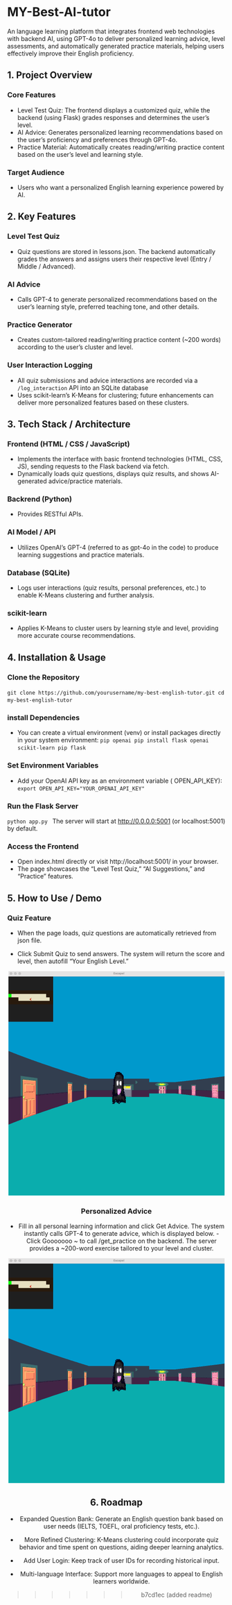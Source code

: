 

# MY-Best-AI-tutor
An language learning platform that integrates frontend web technologies with backend AI, using GPT-4o to deliver personalized learning advice, level assessments, and automatically generated practice materials, helping users effectively improve their English proficiency. 

## 1. Project Overview 
### Core Features
- Level Test Quiz: The frontend displays a customized quiz, while the backend (using Flask) grades responses and determines the user’s level.
- AI Advice: Generates personalized learning recommendations based on the user’s proficiency and preferences through GPT-4o.
- Practice Material: Automatically creates reading/writing practice content based on the user’s level and learning style.
### Target Audience
- Users who want a personalized English learning experience powered by AI.


## 2. Key Features
### Level Test Quiz
- Quiz questions are stored in lessons.json. The backend automatically grades the answers and assigns users their respective level (Entry / Middle / Advanced).
### AI Advice
- Calls GPT-4 to generate personalized recommendations based on the user’s learning style, preferred teaching tone, and other details.
### Practice Generator
- Creates custom-tailored reading/writing practice content (~200 words) according to the user’s cluster and level.
### User Interaction Logging
- All quiz submissions and advice interactions are recorded via a `/log_interaction` API into an SQLite database
- Uses scikit-learn’s K-Means for clustering; future enhancements can deliver more personalized features based on these clusters.

## 3. Tech Stack / Architecture
### Frontend (HTML / CSS / JavaScript)
- Implements the interface with basic frontend technologies (HTML, CSS, JS), sending requests to the Flask backend via fetch.
- Dynamically loads quiz questions, displays quiz results, and shows AI-generated advice/practice materials.
### Backrend (Python)
- Provides RESTful APIs.
### AI Model / API
- Utilizes OpenAI’s GPT-4 (referred to as gpt-4o in the code) to produce learning suggestions and practice materials.
### Database (SQLite)
- Logs user interactions (quiz results, personal preferences, etc.) to enable K-Means clustering and further analysis.
### scikit-learn
- Applies K-Means to cluster users by learning style and level, providing more accurate course recommendations.

## 4.  Installation & Usage
### Clone the Repository
`git clone https://github.com/yourusername/my-best-english-tutor.git
cd my-best-english-tutor`
### install Dependencies 
- You can create a virtual environment (venv) or install packages directly in your system environment:
`pip openai
pip install flask openai scikit-learn
pip flask 
`
### Set Environment Variables 
- Add your OpenAI API key as an environment variable ( OPEN_API_KEY):
`export OPEN_API_KEY="YOUR_OPENAI_API_KEY"`


### Run the Flask Server
`python app.py
`
The server will start at http://0.0.0.0:5001 (or localhost:5001) by default.

### Access the Frontend
- Open index.html directly or visit http://localhost:5001/ in your browser.
- The page showcases the “Level Test Quiz,” “AI Suggestions,” and “Practice” features.

##  5. How to Use / Demo
### Quiz Feature
- When the page loads, quiz questions are automatically retrieved from json file.

- Click Submit Quiz to send answers. The system will return the score and level, then autofill “Your English Level.”
<div style="text-align: center;">
<img src="https://github.com/Yunchia-Hsu/Cub3D/blob/main/asset/%E6%88%AA%E5%9C%96%202024-11-26%2020.03.22.png" alt="Game Screenshot" width="500"/>

### Personalized Advice
- Fill in all personal learning information and click Get Advice. The system instantly calls GPT-4 to generate advice, which is displayed below.
-Click Gooooooo ~ to call /get_practice on the backend. The server provides a ~200-word exercise tailored to your level and cluster.
<div style="text-align: center;">
<img src="https://github.com/Yunchia-Hsu/Cub3D/blob/main/asset/%E6%88%AA%E5%9C%96%202024-11-26%2020.03.22.png" alt="Game Screenshot" width="500"/>

## 6. Roadmap 
- Expanded Question Bank: Generate an English question bank based on user needs (IELTS, TOEFL, oral proficiency tests, etc.).

- More Refined Clustering: K-Means clustering could incorporate quiz behavior and time spent on questions, aiding deeper learning analytics.

- Add User Login: Keep track of user IDs for recording historical input.

- Multi-language Interface: Support more languages to appeal to English learners worldwide.

>>>>>>> b7cd1ec (added readme)
